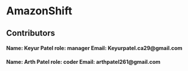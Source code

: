 # AmazonShift

<h2>Contributors</h2>
<h4>Name: Keyur Patel role: manager Email: Keyurpatel.ca29@gmail.com<br></h4>
<h4>Name: Arth Patel role: coder  Email: arthpatel261@gmail.com</h4>

